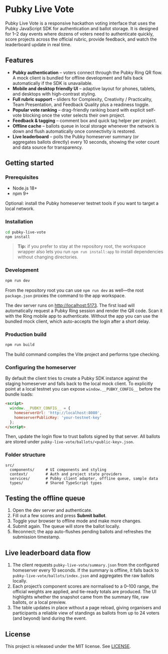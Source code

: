 # Pubky Live Vote

Pubky Live Vote is a responsive hackathon voting interface that uses the Pubky JavaScript SDK for authentication and ballot storage. It is designed for 1–2 day events where dozens of voters need to authenticate quickly, score projects across the official rubric, provide feedback, and watch the leaderboard update in real time.

## Features

- **Pubky authentication** – voters connect through the Pubky Ring QR flow. A mock client is bundled for offline development and falls back automatically if the SDK is unavailable.
- **Mobile and desktop friendly UI** – adaptive layout for phones, tablets, and desktops with high-contrast styling.
- **Full rubric support** – sliders for Complexity, Creativity / Practicality, Team Presentation, and Feedback Quality plus a readiness toggle.
- **Popular vote ranking** – drag-friendly ranking board with explicit self-vote blocking once the voter selects their own project.
- **Feedback & tagging** – comment box and quick tag helper per project.
- **Offline cache** – ballots queue in local storage whenever the network is down and flush automatically once connectivity is restored.
- **Live leaderboard** – polls the Pubky homeserver summary (or aggregates ballots directly) every 10 seconds, showing the voter count and data source for transparency.

## Getting started

### Prerequisites

- Node.js 18+
- npm 9+

Optional: install the Pubky homeserver testnet tools if you want to target a local network.

### Installation

```bash
cd pubky-live-vote
npm install
```

> **Tip:** if you prefer to stay at the repository root, the workspace wrapper also lets you run `npm run install:app` to install
> dependencies without changing directories.

### Development

```bash
npm run dev
```

From the repository root you can use `npm run dev` as well—the root `package.json` proxies the command to the app workspace.

The dev server runs on [http://localhost:5173](http://localhost:5173). The first load will automatically request a Pubky Ring session and render the QR code. Scan it with the Ring mobile app to authenticate. Without the app you can use the bundled mock client, which auto-accepts the login after a short delay.

### Production build

```bash
npm run build
```

The build command compiles the Vite project and performs type checking.

### Configuring the homeserver

By default the client tries to create a Pubky SDK instance against the staging homeserver and falls back to the local mock client. To explicitly point at a local testnet you can expose `window.__PUBKY_CONFIG__` before the bundle loads:

```html
<script>
  window.__PUBKY_CONFIG__ = {
    homeserverUrl: 'http://localhost:8080',
    homeserverPublicKey: 'your-testnet-key'
  };
</script>
```

Then, update the login flow to trust ballots signed by that server. All ballots are stored under `pubky-live-vote/ballots/<public-key>.json`.

### Folder structure

```
src/
  components/     # UI components and styling
  context/        # Auth and project state providers
  services/       # Pubky client adapter, offline queue, sample data
  types/          # Shared TypeScript types
```

## Testing the offline queue

1. Open the dev server and authenticate.
2. Fill out a few scores and press **Submit ballot**.
3. Toggle your browser to offline mode and make more changes.
4. Submit again. The queue will store the ballot locally.
5. Reconnect; the app auto-flushes pending ballots and refreshes the submission timestamp.

## Live leaderboard data flow

1. The client requests `pubky-live-vote/summary.json` from the configured homeserver every 10 seconds. If the summary is offline, it falls back to `pubky-live-vote/ballots/index.json` and aggregates the raw ballots locally.
2. Each project’s component scores are normalised to a 0–100 range, the official weights are applied, and tie-ready totals are produced. The UI highlights whether the snapshot came from the summary file, raw ballots, or a local preview.
3. The table updates in place without a page reload, giving organisers and participants a reliable view of standings as ballots from up to 24 voters (and beyond) land during the event.

## License

This project is released under the MIT license. See [LICENSE](./LICENSE).
